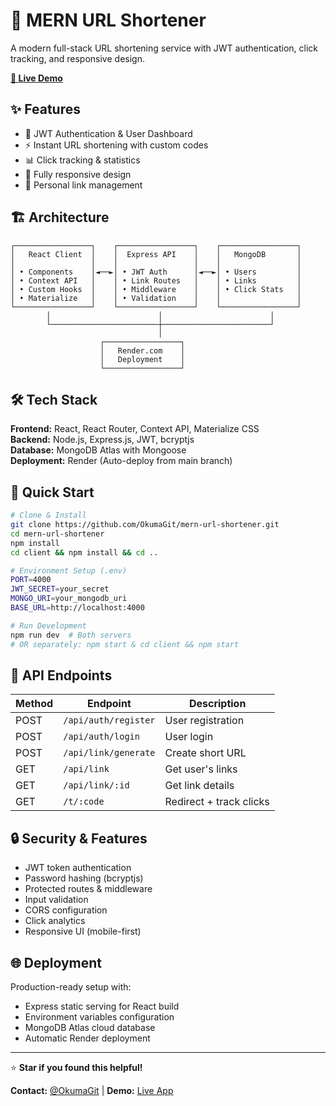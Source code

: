 # 🔗 MERN URL Shortener

A modern full-stack URL shortening service with JWT authentication, click tracking, and responsive design.

**[🌟 Live Demo](https://mern-url-shortener-hjtv.onrender.com/)**

## ✨ Features

- 🔐 JWT Authentication & User Dashboard
- ⚡ Instant URL shortening with custom codes
- 📊 Click tracking & statistics
- 📱 Fully responsive design
- 🎯 Personal link management

## 🏗️ Architecture

```
┌─────────────────┐    ┌─────────────────┐    ┌─────────────────┐
│   React Client  │    │  Express API    │    │   MongoDB       │
│                 │    │                 │    │                 │
│ • Components    │◄──►│ • JWT Auth      │◄──►│ • Users         │
│ • Context API   │    │ • Link Routes   │    │ • Links         │
│ • Custom Hooks  │    │ • Middleware    │    │ • Click Stats   │
│ • Materialize   │    │ • Validation    │    │                 │
└─────────────────┘    └─────────────────┘    └─────────────────┘
        │                        │                        │
        └────────────────────────┼────────────────────────┘
                                 │
                    ┌─────────────────┐
                    │   Render.com    │
                    │   Deployment    │
                    └─────────────────┘
```

## 🛠️ Tech Stack

**Frontend:** React, React Router, Context API, Materialize CSS  
**Backend:** Node.js, Express.js, JWT, bcryptjs  
**Database:** MongoDB Atlas with Mongoose  
**Deployment:** Render (Auto-deploy from main branch)

## 🚀 Quick Start

```bash
# Clone & Install
git clone https://github.com/OkumaGit/mern-url-shortener.git
cd mern-url-shortener
npm install
cd client && npm install && cd ..

# Environment Setup (.env)
PORT=4000
JWT_SECRET=your_secret
MONGO_URI=your_mongodb_uri
BASE_URL=http://localhost:4000

# Run Development
npm run dev  # Both servers
# OR separately: npm start & cd client && npm start
```

## 📡 API Endpoints

| Method | Endpoint | Description |
|--------|----------|-------------|
| POST | `/api/auth/register` | User registration |
| POST | `/api/auth/login` | User login |
| POST | `/api/link/generate` | Create short URL |
| GET | `/api/link` | Get user's links |
| GET | `/api/link/:id` | Get link details |
| GET | `/t/:code` | Redirect + track clicks |

## 🔒 Security & Features

- JWT token authentication
- Password hashing (bcryptjs)
- Protected routes & middleware
- Input validation
- CORS configuration
- Click analytics
- Responsive UI (mobile-first)

## 🌐 Deployment

Production-ready setup with:
- Express static serving for React build
- Environment variables configuration
- MongoDB Atlas cloud database
- Automatic Render deployment

---

⭐ **Star if you found this helpful!**

**Contact:** [@OkumaGit](https://github.com/OkumaGit) | **Demo:** [Live App](https://mern-url-shortener-hjtv.onrender.com/)
